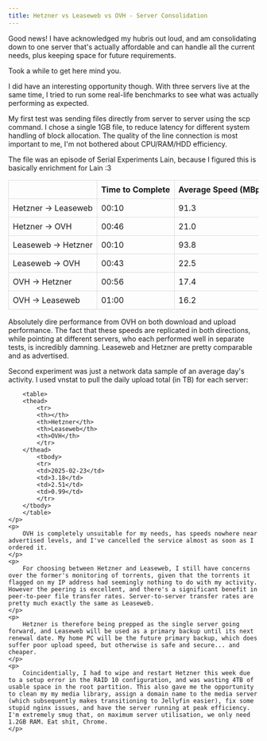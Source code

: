 ```yaml
---
title: Hetzner vs Leaseweb vs OVH - Server Consolidation
---
```


<style>
  table {
    width: 100%;
    border-collapse: collapse;
    table-layout: fixed; /* Important! */
  }

  th, td {
    border: 1px solid #ddd;
    padding: 8px;
    text-align: left;
    overflow: hidden; /* Prevent content overflow */
    white-space: nowrap; /* Prevent text wrapping */
    text-overflow: ellipsis; /* Add ellipsis for clipped text */
  }

  th:nth-child(1), td:nth-child(1) { width: 150px; } /* Column 1 */
  th:nth-child(2), td:nth-child(2) { width: 100px; } /* Column 2 */
  th:nth-child(3), td:nth-child(3) { width: 100px; } /* Column 3 */
  th:nth-child(4), td:nth-child(4) { width: 100px; } /* Column 4 */
</style>

<div>
    <p>
        Good news! I have acknowledged my hubris out loud, and am consolidating down to one server that's actually affordable and can handle all the current needs, plus keeping space for future requirements. 
    </p>
    <p>
        Took a while to get here mind you.
    </p>
    <p>
        I did have an interesting opportunity though. With three servers live at the same time, I tried to run some real-life benchmarks to see what was actually performing as expected.
    </p>
    <p>
        My first test was sending files directly from server to server using the scp command. I chose a single 1GB file, to reduce latency for different system handling of block allocation. The quality of the line connection is most important to me, I'm not bothered about CPU/RAM/HDD efficiency.
    </p>
    <p>
        The file was an episode of Serial Experiments Lain, because I figured this is basically enrichment for Lain :3
    </p>
    <p>
        <table>
        <thead>
            <tr>
            <th></th>
            <th>Time to Complete</th>
            <th>Average Speed (MBps)</th>
            </tr>
        </thead>
        <tbody>
            <tr>
            <td>Hetzner → Leaseweb</td>
            <td>00:10</td>
            <td>91.3</td>
            </tr>
            <tr>
            <td>Hetzner → OVH</td>
            <td>00:46</td>
            <td>21.0</td>
            </tr>
            <tr>
            <td>Leaseweb → Hetzner</td>
            <td>00:10</td>
            <td>93.8</td>
            </tr>
            <tr>
            <td>Leaseweb → OVH</td>
            <td>00:43</td>
            <td>22.5</td>
            </tr>
            <tr>
            <td>OVH → Hetzner</td>
            <td>00:56</td>
            <td>17.4</td>
            </tr>
            <tr>
            <td>OVH → Leaseweb</td>
            <td>01:00</td>
            <td>16.2</td>
            </tr>
        </tbody>
        </table>
    </p>
    <p>
        Absolutely dire performance from OVH on both download and upload performance. The fact that these speeds are replicated in both directions, while pointing at different servers, who each performed well in separate tests, is incredibly damning. Leaseweb and Hetzner are pretty comparable and as advertised.
    </p>
    <p>
        Second experiment was just a network data sample of an average day's activity. I used vnstat to pull the daily upload total (in TB) for each server:
    </p>
    <p>

        <table>
        <thead>
            <tr>
            <th></th>
            <th>Hetzner</th>
            <th>Leaseweb</th>
            <th>OVH</th>
            </tr>
        </thead>
            <tbody>
            <tr>
            <td>2025-02-23</td>
            <td>3.18</td>
            <td>2.51</td>
            <td>0.99</td>
            </tr>
        </tbody>
        </table>
    </p>
    <p>
        OVH is completely unsuitable for my needs, has speeds nowhere near advertised levels, and I've cancelled the service almost as soon as I ordered it.
    </p>
    <p>
        For choosing between Hetzner and Leaseweb, I still have concerns over the former's monitoring of torrents, given that the torrents it flagged on my IP address had seemingly nothing to do with my activity. However the peering is excellent, and there's a significant benefit in peer-to-peer file transfer rates. Server-to-server transfer rates are pretty much exactly the same as Leaseweb.
    </p>
    <p>
        Hetzner is therefore being prepped as the single server going forward, and Leaseweb will be used as a primary backup until its next renewal date. My home PC will be the future primary backup, which does suffer poor upload speed, but otherwise is safe and secure... and cheaper.
    </p>
    <p>
        Coincidentially, I had to wipe and restart Hetzner this week due to a setup error in the RAID 10 configuration, and was wasting 4TB of usable space in the root partition. This also gave me the opportunity to clean my my media library, assign a domain name to the media server (which subsequently makes transitioning to Jellyfin easier), fix some stupid nginx issues, and have the server running at peak efficiency. I'm extremely smug that, on maximum server utilisation, we only need 1.2GB RAM. Eat shit, Chrome. 
    </p>
</div>